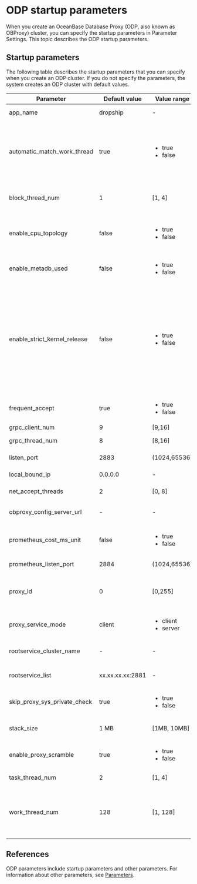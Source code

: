 # ODP startup parameters

When you create an OceanBase Database Proxy (ODP, also known as OBProxy) cluster, you can specify the startup parameters in Parameter Settings. This topic describes the ODP startup parameters.

## Startup parameters

The following table describes the startup parameters that you can specify when you create an ODP cluster. If you do not specify the parameters, the system creates an ODP cluster with default values.

| Parameter | Default value | Value range | Description |
|------------------------------|---------------------|-----------------------------------------------------------------------------------------------------------|-----------------------------------------------------------------------------------------------------------------------------------------------------------------------------------------------------------------------------|
| app_name | dropship | - | The application name of the ODP service.  |
| automatic_match_work_thread | true | <ul><li>true</li> <li>false</li></ul> | Specifies whether to automatically create worker threads based on the number of CPU cores. If you set the parameter to true, the maximum number of worker threads is determined by the `work_thread_num` parameter.  |
| block_thread_num | 1 | \[1, 4\] | The number of ODP threads for blocking tasks. The parameter is used for thread initialization.  |
| enable_cpu_topology | false | <ul><li>true</li> <li>false</li></ul> | Specifies whether to enable CPU affinity, which is a process in which each worker thread is associated with a different CPU core.  |
| enable_metadb_used | false | <ul><li>true</li> <li>false</li></ul> | Specifies whether the MetaDB of OceanBase Cloud Platform (OCP) is accessible when ODP is running.  |
| enable_strict_kernel_release | false | <ul><li>true</li> <li>false</li></ul> | Specifies whether the OS kernel must be verified.  </br>Valid values: <ul><li>`true`: specifies to verify the OS kernel only on 5U, 6U, and 7U rackmount servers running on the RedHat operating system. </li> <li>`false`: specifies not to verify the OS kernel, which may make OBProxies unstable. </li></ul> |
| frequent_accept | true | <ul><li>true</li> <li>false</li></ul> | Specifies whether to initialize the net accept parameter.  |
| grpc_client_num | 9 | \[9,16\] | The number of gRPC clients.  |
| grpc_thread_num | 8 | \[8,16\] | The number of gRPC threads.  |
| listen_port | 2883 | (1024,65536) | The listening port of the ODP.  |
| local_bound_ip | 0.0.0.0 | - | The local IP address of the ODP.  |
| net_accept_threads | 2 | \[0, 8\] | The number of threads that run accept tasks.  |
| obproxy_config_server_url | - | - | The URL for external users to access the OCP configurl service.  |
| prometheus_cost_ms_unit | false | <ul><li>true</li> <li>false</li></ul> | Specifies whether to set the cost unit of Prometheus to milliseconds. By default, the cost unit is microseconds.  |
| prometheus_listen_port | 2884 | (1024,65536) | The listening port of ODP Prometheus.  |
| proxy_id | 0 | \[0,255\] | The ID of the ODP. If the `proxy_service_mode` parameter is set to `server`, you cannot set the `proxy_id` parameter to `0`.  |
| proxy_service_mode | client | <ul><li>client</li> <li>server</li></ul> | The deployment and service mode of the ODP.  |
| rootservice_cluster_name | - | - | The default name of the cluster of the RootService list.  |
| rootservice_list | xx.xx.xx.xx:2881 | - | The RootService list  in the following format: ip1:sql_port1;ip2:sql_port2. |
| skip_proxy_sys_private_check | true | <ul><li>true</li> <li>false</li></ul> | Specifies whether to skip private CIDR blocks during the ODP check.  |
| stack_size | 1 MB | \[1MB, 10MB\] | The size of the thread stack, which is used for thread creation.  |
| enable_proxy_scramble | true | <ul><li>true</li> <li>false</li></ul> | Specifies whether to enable scrambling on the ODP.  |
| task_thread_num | 2 | \[1, 4\] | The number of task threads for the ODP.  |
| work_thread_num | 128 | \[1, 128\] | The number of worker threads for the ODP.  If the `automatic_match_work_thread` parameter is set to `true`, the `work_thread_num` parameter specifies the maximum number of worker threads.  |

## References

ODP parameters include startup parameters and other parameters. For information about other parameters, see [Parameters](https://www.oceanbase.com/docs/enterprise-odp-enterprise-cn-10000000000982784).
